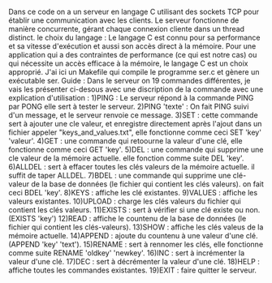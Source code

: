 Dans ce code on a un serveur en langage C utilisant des sockets TCP pour établir une communication avec les clients. Le serveur fonctionne de manière concurrente, gérant chaque connexion cliente dans un thread distinct.
le choix du langage : Le langage C est connu pour sa performance et sa vitesse d'exécution et aussi son accès direct à la mémoire. Pour une application qui a des contraintes de performance (ce qui est notre cas) ou qui nécessite un accès efficace à la mémoire, le langage C est un choix approprié.
J'ai ici un Makefile qui compile le programme ser.c et gènere un exécutable ser.
Guide :
Dans le serveur on 19 commandes différentes, je vais les présenter ci-desous avec une discription de la commande avec une explication d'utilisation :
1)PING : Le serveur répond à la commande PING par PONG elle sert à tester le serveur.
2)PING 'texte' : On fait PING suivi d'un message, et le serveur renvoie ce message.
3)SET : cette commande sert à ajouter une cle valeur, et enregistre directement après l'ajout dans un fichier appeler "keys_and_values.txt", elle fonctionne comme ceci SET 'key' 'valeur'.
4)GET : une commande qui retoourne la valeur d'une clé, elle fonctionne comme ceci GET 'key'.
5)DEL : une commande qui supprime une cle valeur de la mémoire actuelle. elle fonction comme suite DEL 'key'.
6)ALLDEL : sert à effacer toutes les clés valeurs de la mémoire actuelle. il suffit de taper ALLDEL.
7)BDEL : une commande qui supprime une clé-valeur de la base de données (le fichier qui contient les clés valeurs). on fait ceci BDEL 'key'.
8)KEYS : affiche les clé existantes.
9)VALUES : affiche les valeurs existantes.
10)UPLOAD : charge les clés valeurs du fichier qui contient les clés valeurs.
11)EXISTS : sert à vérifier si une clé existe ou non. (EXISTS 'key')
12)READ : affiche le countenu de la base de données (le fichier qui contient les clés-valeurs).
13)SHOW : affiche les clés valeus de la mémoire actuelle.
14)APPEND : ajoute du countenu à une valeur d'une clé. (APPEND 'key' 'text').
15)RENAME : sert à rennomer les clés, elle fonctionne comme suite RENAME 'oldkey' 'newkey'.
16)INC : sert à incrémenter la valeur d'une clé.
17)DEC : sert à décrémenter la valeur d'une clé.
18)HELP : affiche toutes les commandes existantes.
19)EXIT : faire quitter le serveur.

